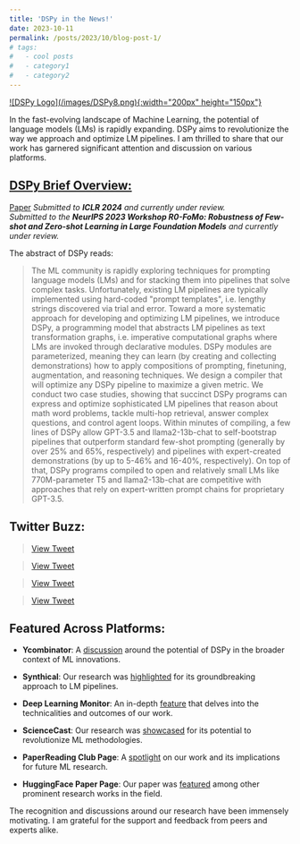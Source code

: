 ```yaml
---
title: 'DSPy in the News!'
date: 2023-10-11
permalink: /posts/2023/10/blog-post-1/
# tags:
#   - cool posts
#   - category1
#   - category2
---
```


<a href="https://github.com/stanfordnlp/dspy">
  ![DSPy Logo](/images/DSPy8.png){:width="200px" height="150px"}
</a>

In the fast-evolving landscape of Machine Learning, the potential of language models (LMs) is rapidly expanding. DSPy aims to revolutionize the way we approach and optimize LM pipelines. I am thrilled to share that our work has garnered significant attention and discussion on various platforms.


## <a href="https://github.com/stanfordnlp/dspy"> DSPy Brief Overview:</a>
[Paper](https://arxiv.org/abs/2310.03714) 
*Submitted to **ICLR 2024** and currently under review.*  
*Submitted to the **NeurIPS 2023 Workshop R0-FoMo: Robustness of Few-shot and Zero-shot Learning in Large Foundation Models** and currently under review.*


The abstract of DSPy reads:

>The ML community is rapidly exploring techniques for prompting language models (LMs) and for stacking them into pipelines that solve complex tasks. Unfortunately, existing LM pipelines are typically implemented using hard-coded "prompt templates", i.e. lengthy strings discovered via trial and error. Toward a more systematic approach for developing and optimizing LM pipelines, we introduce DSPy, a programming model that abstracts LM pipelines as text transformation graphs, i.e. imperative computational graphs where LMs are invoked through declarative modules. DSPy modules are parameterized, meaning they can learn (by creating and collecting demonstrations) how to apply compositions of prompting, finetuning, augmentation, and reasoning techniques. We design a compiler that will optimize any DSPy pipeline to maximize a given metric. We conduct two case studies, showing that succinct DSPy programs can express and optimize sophisticated LM pipelines that reason about math word problems, tackle multi-hop retrieval, answer complex questions, and control agent loops. Within minutes of compiling, a few lines of DSPy allow GPT-3.5 and llama2-13b-chat to self-bootstrap pipelines that outperform standard few-shot prompting (generally by over 25% and 65%, respectively) and pipelines with expert-created demonstrations (by up to 5-46% and 16-40%, respectively). On top of that, DSPy programs compiled to open and relatively small LMs like 770M-parameter T5 and llama2-13b-chat are competitive with approaches that rely on expert-written prompt chains for proprietary GPT-3.5.

## Twitter Buzz:

<blockquote class="twitter-tweet">
  <a href="https://twitter.com/arankomatsuzaki/status/1710110164433436681">View Tweet</a>
</blockquote>
<script async src="https://platform.twitter.com/widgets.js" charset="utf-8"></script>

<blockquote class="twitter-tweet">
  <a href="https://twitter.com/IntuitMachine/status/1710617246689587430">View Tweet</a>
</blockquote>
<script async src="https://platform.twitter.com/widgets.js" charset="utf-8"></script>

<blockquote class="twitter-tweet">
  <a href="https://twitter.com/_akhaliq/status/1710105224843501937">View Tweet</a>
</blockquote>
<script async src="https://platform.twitter.com/widgets.js" charset="utf-8"></script>

<blockquote class="twitter-tweet">
  <a href="https://twitter.com/iScienceLuvr/status/1710100341214380431">View Tweet</a>
</blockquote>
<script async src="https://platform.twitter.com/widgets.js" charset="utf-8"></script>

## Featured Across Platforms:


- **Ycombinator**: A [discussion](https://news.ycombinator.com/item?id=37417698) around the potential of DSPy in the broader context of ML innovations.
  
- **Synthical**: Our research was [highlighted](https://synthical.com/article/b811e38f-f51a-48b8-81b4-dac960fc7da2) for its groundbreaking approach to LM pipelines.
  
- **Deep Learning Monitor**: An in-depth [feature](https://deeplearn.org/arxiv/417878/dspy:-compiling-declarative-language-model-calls-into-self-improving-pipelines) that delves into the technicalities and outcomes of our work.
  
- **ScienceCast**: Our research was [showcased](https://sciencecast.org/casts/anm3qcwr6uey) for its potential to revolutionize ML methodologies.
  
- **PaperReading Club Page**: A [spotlight](http://paperreading.club/page?id=186821) on our work and its implications for future ML research.
  
- **HuggingFace Paper Page**: Our paper was [featured](https://huggingface.co/papers/2310.03714) among other prominent research works in the field.


The recognition and discussions around our research have been immensely motivating. I am grateful for the support and feedback from peers and experts alike.

